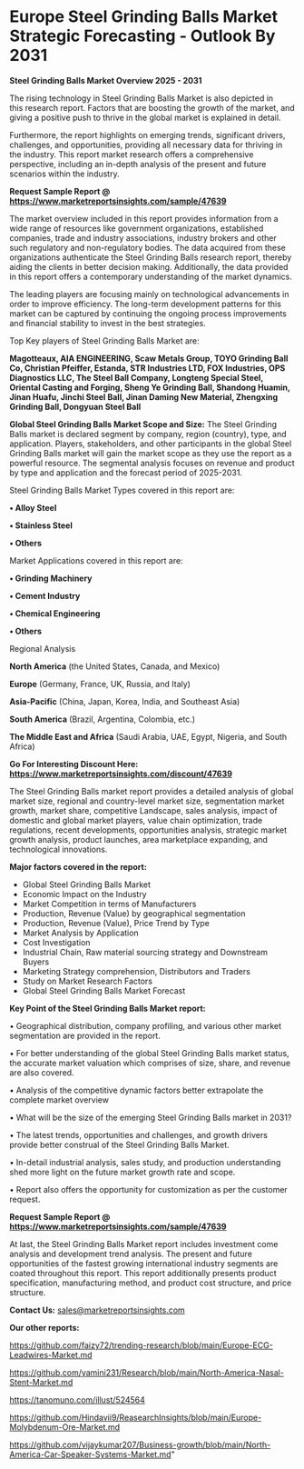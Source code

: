 # Europe Steel Grinding Balls Market Strategic Forecasting - Outlook By 2031

<Strong> Steel Grinding Balls Market Overview 2025 - 2031</strong>

The rising technology in Steel Grinding Balls Market is also depicted in this research report. Factors that are boosting the growth of the market, and giving a positive push to thrive in the global market is explained in detail.

Furthermore, the report highlights on emerging trends, significant drivers, challenges, and opportunities, providing all necessary data for thriving in the industry. This report market research offers a comprehensive perspective, including an in-depth analysis of the present and future scenarios within the industry.

<strong>Request Sample Report @ <a href=https://www.marketreportsinsights.com/sample/47639>https://www.marketreportsinsights.com/sample/47639</a></strong>

The market overview included in this report provides information from a wide range of resources like government organizations, established companies, trade and industry associations, industry brokers and other such regulatory and non-regulatory bodies. The data acquired from these organizations authenticate the Steel Grinding Balls research report, thereby aiding the clients in better decision making. Additionally, the data provided in this report offers a contemporary understanding of the market dynamics.

The leading players are focusing mainly on technological advancements in order to improve efficiency. The long-term development patterns for this market can be captured by continuing the ongoing process improvements and financial stability to invest in the best strategies.

Top Key players of Steel Grinding Balls Market are:

<strong>Magotteaux, AIA ENGINEERING, Scaw Metals Group, TOYO Grinding Ball Co, Christian Pfeiffer, Estanda, STR Industries LTD, FOX Industries, OPS Diagnostics LLC, The Steel Ball Company, Longteng Special Steel, Oriental Casting and Forging, Sheng Ye Grinding Ball, Shandong Huamin, Jinan Huafu, Jinchi Steel Ball, Jinan Daming New Material, Zhengxing Grinding Ball, Dongyuan Steel Ball</strong>

<strong><b>Global Steel Grinding Balls Market Scope and Size:</b></strong>
The Steel Grinding Balls market is declared segment by company, region (country), type, and application. Players, stakeholders, and other participants in the global Steel Grinding Balls market will gain the market scope as they use the report as a powerful resource. The segmental analysis focuses on revenue and product by type and application and the forecast period of 2025-2031.

Steel Grinding Balls Market Types covered in this report are:

<strong>•  Alloy Steel

•  Stainless Steel

•  Others</strong>

Market Applications covered in this report are:

<strong>•  Grinding Machinery

•  Cement Industry

•  Chemical Engineering

•  Others</strong> 

Regional Analysis

<strong>North America</strong> (the United States, Canada, and Mexico)

<strong>Europe</strong> (Germany, France, UK, Russia, and Italy)

<strong>Asia-Pacific</strong> (China, Japan, Korea, India, and Southeast Asia)

<strong>South America</strong> (Brazil, Argentina, Colombia, etc.)

<strong>The Middle East and Africa</strong> (Saudi Arabia, UAE, Egypt, Nigeria, and South Africa)

<strong>Go For Interesting Discount Here: <a href=https://www.marketreportsinsights.com/discount/47639>https://www.marketreportsinsights.com/discount/47639</a></strong>

The Steel Grinding Balls market report provides a detailed analysis of global market size, regional and country-level market size, segmentation market growth, market share, competitive Landscape, sales analysis, impact of domestic and global market players, value chain optimization, trade regulations, recent developments, opportunities analysis, strategic market growth analysis, product launches, area marketplace expanding, and technological innovations.

<strong><b>Major factors covered in the report:</b></strong>
<ul>
  <li>Global Steel Grinding Balls Market </li>
  <li>Economic Impact on the Industry</li>
  <li>Market Competition in terms of Manufacturers</li>
  <li>Production, Revenue (Value) by geographical segmentation</li>
  <li>Production, Revenue (Value), Price Trend by Type</li>
  <li>Market Analysis by Application</li>
  <li>Cost Investigation</li>
  <li>Industrial Chain, Raw material sourcing strategy and Downstream Buyers</li>
  <li>Marketing Strategy comprehension, Distributors and Traders</li>
  <li>Study on Market Research Factors</li>
  <li>Global Steel Grinding Balls Market Forecast</li>
</ul>

<strong><b>Key Point of the Steel Grinding Balls Market report:</b></strong>

• Geographical distribution, company profiling, and various other market segmentation are provided in the report.

• For better understanding of the global Steel Grinding Balls market status, the accurate market valuation which comprises of size, share, and revenue are also covered.

• Analysis of the competitive dynamic factors better extrapolate the complete market overview

• What will be the size of the emerging Steel Grinding Balls market in 2031?

• The latest trends, opportunities and challenges, and growth drivers provide better construal of the Steel Grinding Balls Market.

• In-detail industrial analysis, sales study, and production understanding shed more light on the future market growth rate and scope.

• Report also offers the opportunity for customization as per the customer request.

<strong>Request Sample Report @ <a href=https://www.marketreportsinsights.com/sample/47639>https://www.marketreportsinsights.com/sample/47639</a></strong>

At last, the Steel Grinding Balls Market report includes investment come analysis and development trend analysis. The present and future opportunities of the fastest growing international industry segments are coated throughout this report. This report additionally presents product specification, manufacturing method, and product cost structure, and price structure.

<strong>Contact Us:</strong>
sales@marketreportsinsights.com

<strong>Our other reports:</strong>

<a href=https://github.com/faizy72/trending-research/blob/main/Europe-ECG-Leadwires-Market.md>https://github.com/faizy72/trending-research/blob/main/Europe-ECG-Leadwires-Market.md</a>

<a href=https://github.com/yamini231/Research/blob/main/North-America-Nasal-Stent-Market.md>https://github.com/yamini231/Research/blob/main/North-America-Nasal-Stent-Market.md</a>

<a href=https://tanomuno.com/illust/524564>https://tanomuno.com/illust/524564</a>

<a href=https://github.com/Hindavii9/ReasearchInsights/blob/main/Europe-Molybdenum-Ore-Market.md>https://github.com/Hindavii9/ReasearchInsights/blob/main/Europe-Molybdenum-Ore-Market.md</a>

<a href=https://github.com/vijaykumar207/Business-growth/blob/main/North-America-Car-Speaker-Systems-Market.md>https://github.com/vijaykumar207/Business-growth/blob/main/North-America-Car-Speaker-Systems-Market.md</a>"
